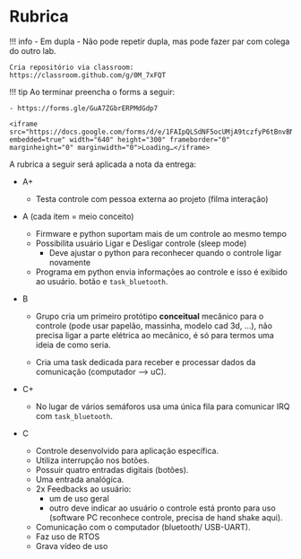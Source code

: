 # Rubrica

!!! info 
    - Em dupla
    - Não pode repetir dupla, mas pode fazer par com colega do outro lab.

    Cria repositório via classroom: https://classroom.github.com/g/0M_7xFQT

!!! tip
    Ao terminar preencha o forms a seguir:
    
    - https://forms.gle/GuA7ZGbrERPMdGdp7
    
    <iframe src="https://docs.google.com/forms/d/e/1FAIpQLSdNF5ocUMjA9tczfyP6tBnvBNIWEClous0JP_D4B3FMgmrjUQ/viewform?embedded=true" width="640" height="300" frameborder="0" marginheight="0" marginwidth="0">Loading…</iframe>
   
A rubrica a seguir será aplicada a nota da entrega:

- A+
    - Testa controle com pessoa externa ao projeto (filma interação)
  
- A (cada item = meio conceito)
    - Firmware e python suportam mais de um controle ao mesmo tempo
    - Possibilita usuário Ligar e Desligar controle (sleep mode)
        - Deve ajustar o python para reconhecer quando o controle ligar novamente
    - Programa em python envia informações ao controle e isso é exibido ao usuário.
botão e `task_bluetooth`.
  
- B 
    - Grupo cria um primeiro protótipo **conceitual** mecânico para o controle (pode usar papelão, massinha, modelo cad 3d, ...), não precisa ligar a parte elétrica ao mecânico, é só para termos uma ideia de como seria.
    
    - Cria uma task dedicada para receber e processar dados da comunicação (computador --> uC).
    
- C+
    - No lugar de vários semáforos usa uma única fila para comunicar IRQ com `task_bluetooth`.
  
- C
    - Controle desenvolvido para aplicação específica.
    - Utiliza interrupção nos botões.
    - Possuir quatro entradas digitais (botões).
    - Uma entrada analógica.
    - 2x Feedbacks ao usuário:
        - um de uso geral
        - outro deve indicar ao usuário o controle  está pronto para uso (software PC reconhece controle, precisa de hand shake aqui).
    - Comunicação com o computador (bluetooth/ USB-UART).
    - Faz uso de RTOS 
    - Grava vídeo de uso
